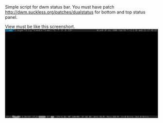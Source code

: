 Simple script for dwm status bar.
You must have patch http://dwm.suckless.org/patches/dualstatus for bottom and top 
status panel.

View must be like this screenshort.
![Alt text](screen.png?raw=true "Screen")
